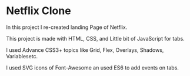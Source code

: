 # Netflix Clone
In this project I re-created landing Page of Netflix.  

This project is made with HTML, CSS, and Little bit of JavaScript for tabs.  

I used Advance CSS3+ topics like Grid, Flex, Overlays, Shadows, Variablesetc.  

I used SVG icons of Font-Awesome an used ES6 to add events on tabs.  

